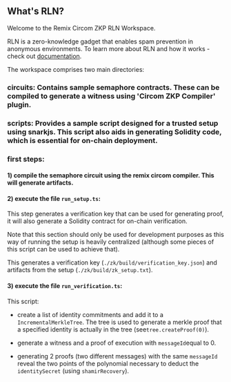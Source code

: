 
  
## What's RLN?

Welcome to the Remix Circom ZKP RLN Workspace.

RLN is a zero-knowledge gadget that enables spam prevention in anonymous environments.
To learn more about RLN and how it works - check out [documentation](https://rate-limiting-nullifier.github.io/rln-docs/).

The workspace comprises two main directories:

### circuits: Contains sample semaphore contracts. These can be compiled to generate a witness using 'Circom ZKP Compiler' plugin.

### scripts: Provides a sample script designed for a trusted setup using snarkjs. This script also aids in generating Solidity code, which is essential for on-chain deployment.

### first steps:

#### 1) compile the semaphore circuit using the remix circom compiler. This will generate artifacts.

#### 2) execute the file `run_setup.ts`:

This step generates a verification key that can be used for generating proof, it will also generate a Solidity contract for on-chain verification.

Note that this section should only be used for development purposes as this way of running the setup is heavily centralized (although some pieces of this script can be used to achieve that).

This generates a verification key (`./zk/build/verification_key.json`) and artifacts from the setup (`./zk/build/zk_setup.txt`).

#### 3) execute the file `run_verification.ts`:

This script:

- create a list of identity commitments and add it to a `IncrementalMerkleTree`. The tree is used to generate a merkle proof that a specified identity is actually in the tree (see`tree.createProof(0)`).

- generate a witness and a proof of execution with `messageId`equal to 0.

- generating 2 proofs (two different messages) with the same `messageId` reveal the two points of the polynomial necessary to deduct the `identitySecret` (using `shamirRecovery`).
